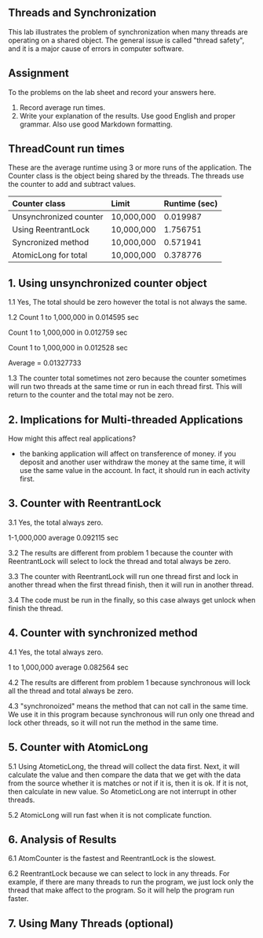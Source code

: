 ## Threads and Synchronization

This lab illustrates the problem of synchronization when many threads are operating on a shared object.  The general issue is called "thread safety", and it is a major cause of errors in computer software.

## Assignment

To the problems on the lab sheet and record your answers here.

1. Record average run times.
2. Write your explanation of the results.  Use good English and proper grammar.  Also use good Markdown formatting.

## ThreadCount run times

These are the average runtime using 3 or more runs of the application.
The Counter class is the object being shared by the threads.
The threads use the counter to add and subtract values.

| Counter class           | Limit              | Runtime (sec)   |
|:------------------------|:-------------------|-----------------|
| Unsynchronized counter  |  10,000,000        | 0.019987        |
| Using ReentrantLock     |  10,000,000        | 1.756751        |
| Syncronized method      |  10,000,000        | 0.571941        |
| AtomicLong for total    |  10,000,000        | 0.378776        |

## 1. Using unsynchronized counter object
1.1 Yes, The total should be zero however the total is not always the same.

1.2 
Count 1 to 1,000,000 in 0.014595 sec

Count 1 to 1,000,000 in 0.012759 sec
     
Count 1 to 1,000,000 in 0.012528 sec
	
Average = 0.01327733

1.3 The counter total sometimes not zero because the counter sometimes will run two threads at the same time or run in each thread first. This will return to the counter and the total may not be zero.

## 2. Implications for Multi-threaded Applications

How might this affect real applications? 

- the banking application will affect on transference of money. if you deposit and another user withdraw the money at the same time, it will use the same value in the account. In fact, it should run in each activity first.   

## 3. Counter with ReentrantLock


3.1 Yes, the total always zero.

1-1,000,000 average 0.092115 sec

3.2 The results are different from problem 1 because the counter with ReentrantLock will select to lock the thread and total always be zero. 
	
3.3  The counter with ReentrantLock will run one thread first and lock in another thread when the first thread finish, then it will run in another thread.
	
3.4 The code must be run in the finally, so this case always get unlock when finish the thread.
		

## 4. Counter with synchronized method

4.1 Yes, the total always zero.

1 to 1,000,000 average 0.082564 sec

4.2 The results are different from problem 1 because synchronous will lock all the thread and total always be zero.

4.3 "synchronoized" means the method that can not call in the same time. We use it in this program because synchronous will run only one thread and lock other threads, so it will not run the method in the same time.

## 5. Counter with AtomicLong

5.1 Using AtometicLong, the thread will collect the data first. Next, it will calculate the value and then compare the data that we get with the data from the source  whether it is matches or not if it is, then it is ok. If it is not, then calculate in new value. So AtometicLong are not interrupt in other threads.

5.2 AtomicLong will run fast when it is not complicate function.
	 
	

## 6. Analysis of Results

6.1 AtomCounter is the fastest and ReentrantLock is the slowest.

6.2 ReentrantLock because we can select to lock in any threads. For example, if there are many threads to run the program, we just lock only the thread that make affect to the program. So it will help the program run faster.
	

## 7. Using Many Threads (optional)

